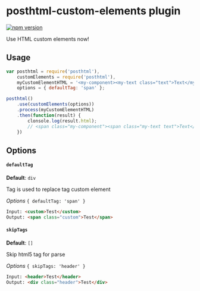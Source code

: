 # posthtml-custom-elements plugin
[![npm version](https://badge.fury.io/js/posthtml-custom-elements.svg)](http://badge.fury.io/js/posthtml-custom-elements)

Use HTML custom elements now!

## Usage
```javascript
var posthtml = require('posthtml'),
    customElements = require('posthtml'),
    myCustomElementHTML = '<my-component><my-text class="text">Text</my-text></my-component>',
    options = { defaultTag: 'span' };

posthtml()
    .use(customElements(options))
    .process(myCustomElementHTML)
    .then(function(result) {
        clonsole.log(result.html);
        // <span class="my-component"><span class="my-text text">Text</span></span>
    })
```

## Options
#### `defaultTag`
__Default__: `div`

Tag is used to replace tag custom element

*Options* `{ defaultTag: 'span' }`

```html
Input: <custom>Test</custom>
Output: <span class="custom">Test</span>
```

#### `skipTags`
__Default__: `[]`

Skip html5 tag for parse

*Options* `{ skipTags: 'header' }`

```html
Input: <header>Test</header>
Output: <div class="header">Test</div>
```
